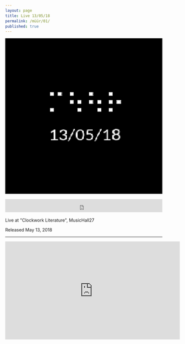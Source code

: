 ```yaml
---
layout: page
title: Live 13​/​05​/​18
permalink: /müür/01/
published: true
---
```

![](cover.png)

<center>
<iframe style="border: 0; width: 100%; height: 42px;" src="https://bandcamp.com/EmbeddedPlayer/album=1231617302/size=small/bgcol=333333/linkcol=ffffff/transparent=true/" seamless><a href="http://omega9.bandcamp.com/album/live-13-05-18">Live 13/05/18 by MÜÜR</a></iframe>
</center>

Live at "Clockwork Literature", MusicHall27

Released May 13, 2018 

-----
<center>
<iframe width="560" height="315" src="https://www.youtube.com/embed/Vi3wkhi_JCs" frameborder="0" allow="accelerometer; autoplay; encrypted-media; gyroscope; picture-in-picture" allowfullscreen></iframe>
</center>